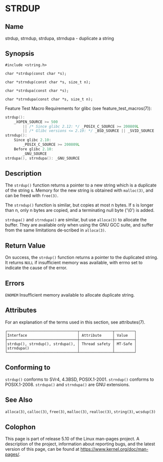 # STRDUP

## Name

strdup, strndup, strdupa, strndupa - duplicate a string

## Synopsis

`#include <string.h>`

`char *strdup(const char *s);`

`char *strndup(const char *s, size_t n);`

`char *strdupa(const char *s);`

`char *strndupa(const char *s, size_t n);`

Feature Test Macro Requirements for glibc (see feature_test_macros(7)):

```C
strdup():
    _XOPEN_SOURCE >= 500
        || /* Since glibc 2.12: */ _POSIX_C_SOURCE >= 200809L
        || /* Glibc versions <= 2.19: */ _BSD_SOURCE || _SVID_SOURCE
strndup():
    Since glibc 2.10:
        _POSIX_C_SOURCE >= 200809L
    Before glibc 2.10:
        _GNU_SOURCE
strdupa(), strndupa(): _GNU_SOURCE
```

## Description

The `strdup()` function returns a pointer to a new string which is a duplicate 
of the string s. Memory for the new string is obtained with `malloc(3)`, and 
can be freed with `free(3)`.

The `strndup()` function is similar, but copies at most n bytes. If s is 
longer than n, only n bytes are copied, and a terminating null byte ('\0') is 
added.

`strdupa()`  and  `strndupa()` are  similar, but use `alloca(3)` to allocate 
the buffer. They are available only when using the GNU GCC suite, and suffer 
from the same limitations de‐scribed in `alloca(3)`.

## Return Value

On success, the `strdup()` function returns a pointer to the duplicated 
string. It returns `NULL` if insufficient memory was available, with errno 
set to indicate the cause  of the error.

## Errors

`ENOMEM` Insufficient memory available to allocate duplicate string.

## Attributes
For an explanation of the terms used in this section, see attributes(7).

```
┌────────────────────────────────┬───────────────┬─────────┐
│Interface                       │ Attribute     │ Value   │
├────────────────────────────────┼───────────────┼─────────┤
│strdup(), strndup(), strdupa(), │ Thread safety │ MT-Safe │
│strndupa()                      │               │         │
└────────────────────────────────┴───────────────┴─────────┘
```

## Conforming to

`strdup()` conforms to SVr4, 4.3BSD, POSIX.1-2001. `strndup()` conforms to 
POSIX.1-2008. `strdupa()` and `strndupa()` are GNU extensions.


## See Also

`alloca(3)`, `calloc(3)`, `free(3)`, `malloc(3)`, `realloc(3)`, `string(3)`, 
`wcsdup(3)`

## Colophon

This page is part of release 5.10 of the Linux man-pages project. A 
description of the project, information about reporting bugs, and the latest 
version of this page, can be found at https://www.kernel.org/doc/man-pages/.

